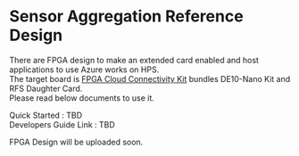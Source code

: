 # Sensor Aggregation Reference Design

There are FPGA design to make an extended card enabled and host applications to use Azure works on HPS.  
The target board is [FPGA Cloud Connectivity Kit][LINK_FCCK] bundles DE10-Nano Kit and RFS Daughter Card.  
Please read below documents to use it.

Quick Started : TBD  
Developers Guide Link : TBD

FPGA Design will be uploaded soon.


[LINK_FCCK]: https://www.terasic.com.tw/cgi-bin/page/archive.pl?Language=English&CategoryNo=162&No=993
